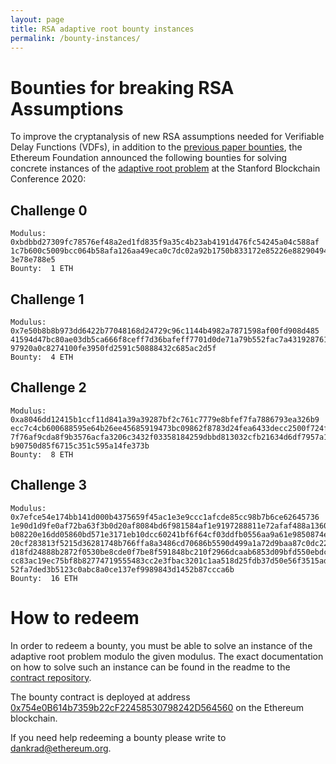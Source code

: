 ```yaml
---
layout: page
title: RSA adaptive root bounty instances
permalink: /bounty-instances/
---
```


# Bounties for breaking RSA Assumptions

To improve the cryptanalysis of new RSA assumptions needed for Verifiable Delay Functions (VDFs), in addition to the [previous paper bounties](/bounties), the Ethereum Foundation announced the following bounties for solving concrete instances of the [adaptive root problem](/rsa-assumptions) at the Stanford Blockchain Conference 2020:

## Challenge 0

```
Modulus:  0xbdbbd27309fc78576ef48a2ed1fd835f9a35c4b23ab4191d476fc54245a04c588af
1c7b600c5009bcc064b58afa126aa49eca0c7dc02a92b1750b833172e85226e88290494fc11f1fd
3e78e788e5  
Bounty:  1 ETH  
```

## Challenge 1

```
Modulus:  0x7e50b8b8b973dd6422b77048168d24729c96c1144b4982a7871598af00fd908d485
41594d47bc80ae03db5ca666f8ceff7d36bafeff7701d0de71a79b552fac7a431928761a42d8186
97920a0c8274100fe3950fd2591c50888432c685ac2d5f  
Bounty:  4 ETH  
```

## Challenge 2

```
Modulus:  0xa8046dd12415b1ccf11d841a39a39287bf2c761c7779e8bfef7fa7886793ea326b9
ecc7c4cb600688595e64b26ee45685919473bc09862f8783d24fea6433decc2500f724f0c26b000
7f76af9cda8f9b3576acfa3206c3432f03358184259dbbd813032cfb21634d6df7957a1bf1676ae
b90750d85f6715c351c595a14fe373b  
Bounty:  8 ETH  
```

## Challenge 3

```
Modulus:  0x7efce54e174bb141d000b4375659f45ac1e3e9ccc1afcde85cc98b7b6ce62645736
1e90d1d9fe0af72ba63f3b0d20af8084bd6f981584af1e9197288811e72afaf488a1360e4d5d6f9
b08220e16dd05860bd571e3171eb10dcc60241bf6f64cf03ddfb0556aa9a61e9850874e442564c0
20cf283813f5215d36281748b766ffa8a3486cd70686b5590d499a1a72d9baa87c0dc223c8f5b71
d18fd24888b2872f0530be8cde0f7be8f591848bc210f2966dcaab6853d09bfd550ebdcd244c394
cc83ac19ec75bf8b82774719555483cc2e3fbac3201c1aa518d25fdb37d50e56f3515ad5e4609d2
52fa7ded3b5123c0abc8a0ce137ef9989843d1452b87ccca6b  
Bounty:  16 ETH  
```

# How to redeem

In order to redeem a bounty, you must be able to solve an instance of the adaptive root problem modulo the given modulus. The exact documentation on how to solve such an instance can be found in the readme to the [contract repository](https://github.com/dankrad/rsa-bounty).

The bounty contract is deployed at address [0x754e0B614b7359b22cF22458530798242D564560](https://etherscan.io/address/0x754e0b614b7359b22cf22458530798242d564560) on the Ethereum blockchain.

If you need help redeeming a bounty please write to [dankrad@ethereum.org](mailto:dankrad@ethereum.org).